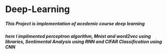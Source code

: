 # Deep-Learning
##### This Project is implementation of acedemic course deep learning
##### here I implimented perceptron algorithm, Mnist and word2vec using libraries, Sentimental Analysis using RNN and CIFAR Classification using CNN
